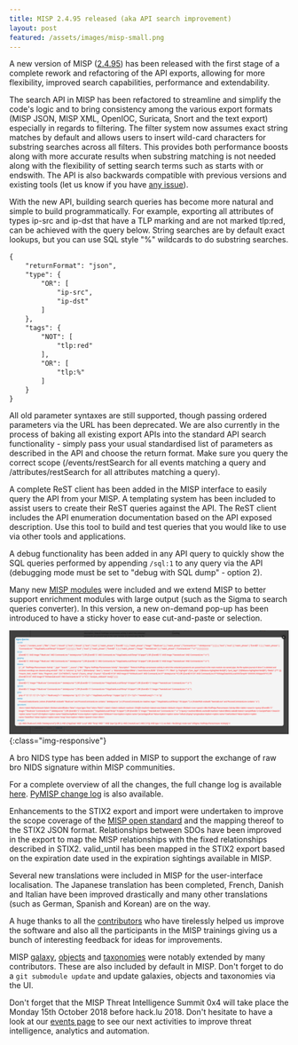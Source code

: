 ```yaml
---
title: MISP 2.4.95 released (aka API search improvement)
layout: post
featured: /assets/images/misp-small.png
---
```


A new version of MISP ([2.4.95](https://github.com/MISP/MISP/tree/v2.4.95)) has been released with the first stage of a complete rework and refactoring of the API exports, allowing for more flexibility, improved search capabilities, performance and extendability.

The search API in MISP has been refactored to streamline and simplify the code's logic and to bring consistency among the various export formats (MISP JSON, MISP XML, OpenIOC, Suricata, Snort and the text export) especially in regards to filtering. The filter system now assumes exact string matches by default and allows users to insert wild-card characters for substring searches across all filters. This provides both performance boosts along with more accurate results when substring matching is not needed along with the flexibility of setting search terms such as starts with or endswith. The API is also backwards compatible with previous versions and existing tools (let us know if you have [any issue](https://www.github/MISP/MISP)).

With the new API, building search queries has become more natural and simple to build programmatically. For example, exporting all attributes of types ip-src and ip-dst that have a TLP marking and are not marked tlp:red, can be achieved with the query below. String searches are by default exact lookups, but you can use SQL style "%" wildcards to do substring searches.

~~~~
{
    "returnFormat": "json",
    "type": {
        "OR": [
            "ip-src",
            "ip-dst"
        ]
    },
    "tags": {
        "NOT": [
            "tlp:red"
        ],
        "OR": [
            "tlp:%"
        ]
    }
}
~~~~

All old parameter syntaxes are still supported, though passing ordered parameters via the URL has been deprecated. We are also currently in the process of baking all existing export APIs into the standard API search functionality - simply pass your usual standardised list of parameters as described in the API and choose the return format. Make sure you query the correct scope (/events/restSearch for all events matching a query and /attributes/restSearch for all attributes matching a query). 

A complete ReST client has been added in the MISP interface to easily query the API from your MISP. A templating system has been included to assist users to create their ReST queries against the API. The ReST client includes the API enumeration documentation based on the API exposed description. Use this tool to build and test queries that you would like to use via other tools and applications.

A debug functionality has been added in any API query to quickly show the SQL queries performed by appending `/sql:1` to any query via the API (debugging mode must be set to "debug with SQL dump" - option 2).

Many new [MISP modules](https://www.github.com/MISP/misp-modules) were included and we extend MISP to better support enrichment modules with large output (such as the Sigma to search queries converter). In this version, a new on-demand pop-up has been introduced to have a sticky hover to ease cut-and-paste or selection.

![A sigma export to SIEM rules via the misp-modules export](/assets/images/misp/blog/sigma.png){:class="img-responsive"}

A bro NIDS type has been added in MISP to support the exchange of raw bro NIDS signature within MISP communities.

For a complete overview of all the changes, the full change log is available [here](https://www.misp.software/Changelog.txt). [PyMISP change log](https://www.misp.software/PyMISP-Changelog.txt) is also available.

Enhancements to the STIX2 export and import were undertaken to improve the scope coverage of the [MISP open standard](https://github.com/MISP/misp-rfc) and the mapping thereof to the STIX2 JSON format. Relationships between SDOs have been improved in the export to map the MISP relationships with the fixed relationships described in STIX2. valid_until has been mapped in the STIX2 export based on the expiration date used in the expiration sightings available in MISP.

Several new translations were included in MISP for the user-interface localisation. The Japanese translation has been completed, French, Danish and Italian have been improved drastically and many other translations (such as German, Spanish and Korean) are on the way. 

A huge thanks to all the [contributors](/contributors) who have tirelessly helped us improve the software and also all the participants in the MISP trainings giving us a bunch of interesting feedback for ideas for improvements.

MISP [galaxy](/galaxy.pdf), [objects](/objects.pdf) and [taxonomies](/taxonomies.pdf) were notably extended by many contributors. These are also included by default in MISP. Don't forget to do a `git submodule update` and update galaxies, objects and taxonomies via the UI.

Don't forget that the MISP Threat Intelligence Summit 0x4 will take place the Monday 15th October 2018 before hack.lu 2018. Don't hesitate to have a look at our [events page](http://www.misp-project.org/events/) to see our next activities to improve threat intelligence, analytics and automation.
